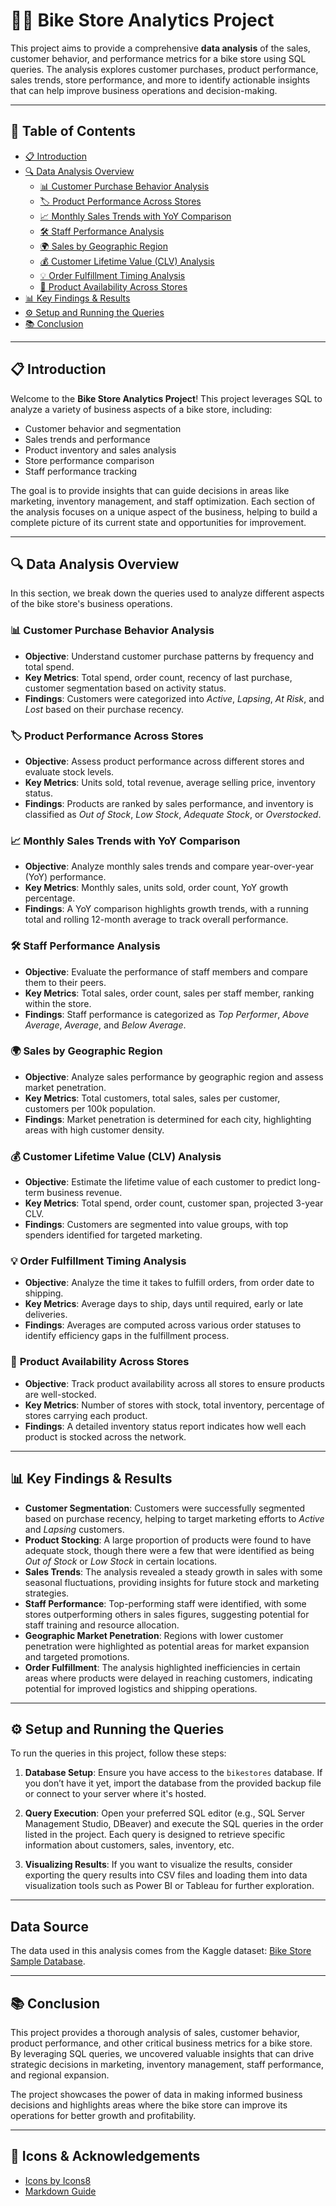 # 🚴‍♀️ **Bike Store Analytics Project**

This project aims to provide a comprehensive **data analysis** of the sales, customer behavior, and performance metrics for a bike store using SQL queries. The analysis explores customer purchases, product performance, sales trends, store performance, and more to identify actionable insights that can help improve business operations and decision-making.

---

## 📝 **Table of Contents**

- [📋 Introduction](#-introduction)
- [🔍 Data Analysis Overview](#-data-analysis-overview)
  - [📊 Customer Purchase Behavior Analysis](#-customer-purchase-behavior-analysis)
  - [🏷️ Product Performance Across Stores](#-product-performance-across-stores)
  - [📈 Monthly Sales Trends with YoY Comparison](#-monthly-sales-trends-with-yoy-comparison)
  - [🛠️ Staff Performance Analysis](#-staff-performance-analysis)
  - [🌍 Sales by Geographic Region](#-sales-by-geographic-region)
  - [💰 Customer Lifetime Value (CLV) Analysis](#-customer-lifetime-value-clv-analysis)
  - [💡 Order Fulfillment Timing Analysis](#-order-fulfillment-timing-analysis)
  - [🔎 Product Availability Across Stores](#-product-availability-across-stores)
- [📊 Key Findings & Results](#-key-findings--results)
- [⚙️ Setup and Running the Queries](#-setup-and-running-the-queries)
- [📚 Conclusion](#-conclusion)

---

## 📋 **Introduction**

Welcome to the **Bike Store Analytics Project**! This project leverages SQL to analyze a variety of business aspects of a bike store, including:

- Customer behavior and segmentation
- Sales trends and performance
- Product inventory and sales analysis
- Store performance comparison
- Staff performance tracking

The goal is to provide insights that can guide decisions in areas like marketing, inventory management, and staff optimization. Each section of the analysis focuses on a unique aspect of the business, helping to build a complete picture of its current state and opportunities for improvement.

---

## 🔍 **Data Analysis Overview**

In this section, we break down the queries used to analyze different aspects of the bike store's business operations.

### 📊 **Customer Purchase Behavior Analysis**
- **Objective**: Understand customer purchase patterns by frequency and total spend.
- **Key Metrics**: Total spend, order count, recency of last purchase, customer segmentation based on activity status.
- **Findings**: Customers were categorized into *Active*, *Lapsing*, *At Risk*, and *Lost* based on their purchase recency.

### 🏷️ **Product Performance Across Stores**
- **Objective**: Assess product performance across different stores and evaluate stock levels.
- **Key Metrics**: Units sold, total revenue, average selling price, inventory status.
- **Findings**: Products are ranked by sales performance, and inventory is classified as *Out of Stock*, *Low Stock*, *Adequate Stock*, or *Overstocked*.

### 📈 **Monthly Sales Trends with YoY Comparison**
- **Objective**: Analyze monthly sales trends and compare year-over-year (YoY) performance.
- **Key Metrics**: Monthly sales, units sold, order count, YoY growth percentage.
- **Findings**: A YoY comparison highlights growth trends, with a running total and rolling 12-month average to track overall performance.

### 🛠️ **Staff Performance Analysis**
- **Objective**: Evaluate the performance of staff members and compare them to their peers.
- **Key Metrics**: Total sales, order count, sales per staff member, ranking within the store.
- **Findings**: Staff performance is categorized as *Top Performer*, *Above Average*, *Average*, and *Below Average*.

### 🌍 **Sales by Geographic Region**
- **Objective**: Analyze sales performance by geographic region and assess market penetration.
- **Key Metrics**: Total customers, total sales, sales per customer, customers per 100k population.
- **Findings**: Market penetration is determined for each city, highlighting areas with high customer density.

### 💰 **Customer Lifetime Value (CLV) Analysis**
- **Objective**: Estimate the lifetime value of each customer to predict long-term business revenue.
- **Key Metrics**: Total spend, order count, customer span, projected 3-year CLV.
- **Findings**: Customers are segmented into value groups, with top spenders identified for targeted marketing.

### 💡 **Order Fulfillment Timing Analysis**
- **Objective**: Analyze the time it takes to fulfill orders, from order date to shipping.
- **Key Metrics**: Average days to ship, days until required, early or late deliveries.
- **Findings**: Averages are computed across various order statuses to identify efficiency gaps in the fulfillment process.

### 🔎 **Product Availability Across Stores**
- **Objective**: Track product availability across all stores to ensure products are well-stocked.
- **Key Metrics**: Number of stores with stock, total inventory, percentage of stores carrying each product.
- **Findings**: A detailed inventory status report indicates how well each product is stocked across the network.

---

## 📊 **Key Findings & Results**

- **Customer Segmentation**: Customers were successfully segmented based on purchase recency, helping to target marketing efforts to *Active* and *Lapsing* customers.
- **Product Stocking**: A large proportion of products were found to have adequate stock, though there were a few that were identified as being *Out of Stock* or *Low Stock* in certain locations.
- **Sales Trends**: The analysis revealed a steady growth in sales with some seasonal fluctuations, providing insights for future stock and marketing strategies.
- **Staff Performance**: Top-performing staff were identified, with some stores outperforming others in sales figures, suggesting potential for staff training and resource allocation.
- **Geographic Market Penetration**: Regions with lower customer penetration were highlighted as potential areas for market expansion and targeted promotions.
- **Order Fulfillment**: The analysis highlighted inefficiencies in certain areas where products were delayed in reaching customers, indicating potential for improved logistics and shipping operations.

---

## ⚙️ **Setup and Running the Queries**

To run the queries in this project, follow these steps:

1. **Database Setup**: Ensure you have access to the `bikestores` database. If you don’t have it yet, import the database from the provided backup file or connect to your server where it's hosted.
   
2. **Query Execution**: Open your preferred SQL editor (e.g., SQL Server Management Studio, DBeaver) and execute the SQL queries in the order listed in the project. Each query is designed to retrieve specific information about customers, sales, inventory, etc.

3. **Visualizing Results**: If you want to visualize the results, consider exporting the query results into CSV files and loading them into data visualization tools such as Power BI or Tableau for further exploration.

---
## Data Source

The data used in this analysis comes from the Kaggle dataset: [Bike Store Sample Database](https://www.kaggle.com/datasets/dillonmyrick/bike-store-sample-database?select=stores.csv).

---

## 📚 **Conclusion**

This project provides a thorough analysis of sales, customer behavior, product performance, and other critical business metrics for a bike store. By leveraging SQL queries, we uncovered valuable insights that can drive strategic decisions in marketing, inventory management, staff performance, and regional expansion.

The project showcases the power of data in making informed business decisions and highlights areas where the bike store can improve its operations for better growth and profitability.

---


## 🎨 **Icons & Acknowledgements**

- [Icons by Icons8](https://icons8.com/)
- [Markdown Guide](https://www.markdownguide.org/)

